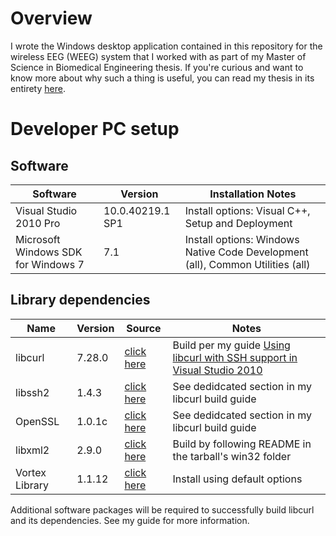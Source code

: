 # Overview
I wrote the Windows desktop application contained in this repository for the wireless EEG (WEEG) system that I worked with as part of my Master of Science in Biomedical Engineering thesis. If you're curious and want to know more about why such a thing is useful, you can read my thesis in its entirety [here](http://urn.fi/URN:NBN:fi:tty-201104111176).

# Developer PC setup
## Software
|Software          		             |Version 	       |Installation Notes                                                            |
|------------------------------------|-----------------|------------------------------------------------------------------------------|
|Visual Studio 2010 Pro	             |10.0.40219.1 SP1 |Install options: Visual C++, Setup and Deployment                             |
|Microsoft Windows SDK for Windows 7 |7.1              |Install options: Windows Native Code Development (all), Common Utilities (all)|

## Library dependencies
|Name           |Version|Source                                                                           |Notes                                                   |
|---------------|-------|---------------------------------------------------------------------------------|--------------------------------------------------------|
|libcurl        |7.28.0 |[click here](https://curl.se/download/archeology/curl-7.28.0.tar.gz)             |Build per my guide [Using libcurl with SSH support in Visual Studio 2010](https://silo.tips/download/using-libcurl-with-ssh-support-in-visual-studio-2010)|
|libssh2        |1.4.3  |[click here](https://www.libssh2.org/download/libssh2-1.4.3.tar.gz)              |See dedidcated section in my libcurl build guide        |
|OpenSSL        |1.0.1c |[click here](https://www.openssl.org/source/old/1.0.1/openssl-1.0.1c.tar.gz)     |See dedidcated section in my libcurl build guide        |
|libxml2        |2.9.0  |[click here](https://download.gnome.org/sources/libxml2/2.9/libxml2-2.9.0.tar.xz)|Build by following README in the tarball's win32 folder |
|Vortex Library |1.1.12 |[click here](https://storage.googleapis.com/google-code-archive-downloads/v2/code.google.com/vortexlibrary/vortex-installer-1.1.12-5014-5015-w32.exe)|Install using default options|

Additional software packages will be required to successfully build libcurl and its dependencies. See my guide for more information.